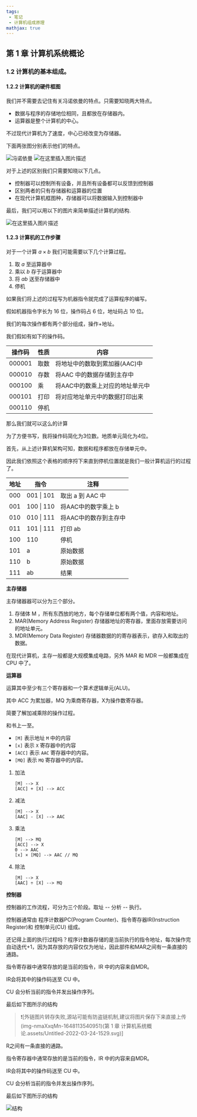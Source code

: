```yaml
---
tags: 
 - 笔记
 - 计算机组成原理
mathjax: true
---
```


## 第 1 章 计算机系统概论

### 1.2 计算机的基本组成。

#### 1.2.2 计算机的硬件框图

我们并不需要去记住有关冯诺依曼的特点。只需要知晓两大特点。

- 数据与程序的存储地位相同，且都放在存储器内。
- 运算器是整个计算机的中心。

不过现代计算机为了速度，中心已经改变为存储器。

下面两张图分别表示他们的特点。

![冯诺依曼](https://img-blog.csdnimg.cn/fe49a7bb9d42482b8d38f09dcf904cdc.png?x-oss-process=image/watermark,type_d3F5LXplbmhlaQ,shadow_50,text_Q1NETiBAUmVhbEtpbmdfcGg=,size_20,color_FFFFFF,t_70,g_se,x_16#pic_center)
![在这里插入图片描述](https://img-blog.csdnimg.cn/bc5fdbad22934c76a8e7c72b844af317.png?x-oss-process=image/watermark,type_d3F5LXplbmhlaQ,shadow_50,text_Q1NETiBAUmVhbEtpbmdfcGg=,size_20,color_FFFFFF,t_70,g_se,x_16#pic_center)


对于上述的区别我们只需要知晓以下几点。

- 控制器可以控制所有设备，并且所有设备都可以反馈到控制器
- 区别两者的只有存储器和运算器的位置
- 在现代计算机框图种，存储器可以将数据输入到控制器中

最后，我们可以用以下的图片来简单描述计算机的结构.

![在这里插入图片描述](https://img-blog.csdnimg.cn/46d400c25e144fb6b2416d1d37f5e28e.png?x-oss-process=image/watermark,type_d3F5LXplbmhlaQ,shadow_50,text_Q1NETiBAUmVhbEtpbmdfcGg=,size_18,color_FFFFFF,t_70,g_se,x_16#pic_center)


#### 1.2.3 计算机的工作步骤

对于一个计算 $a\times b$ 我们可能需要以下几个计算过程。

1. 取 $a$ 至运算器中
2. 乘以 $b$ 存于运算器中
3. 将 $ab$ 送至存储器中
4. 停机

如果我们将上述的过程写为机器指令就完成了运算程序的编写。

假如机器指令字长为 16 位，操作码占 6 位，地址码占 10 位。

我们的每次操作都有两个部分组成，操作+地址。

我们假如有如下的操作码。

| 操作码 | 性质 | 内容                            |
| ------ | ---- | ------------------------------- |
| 000001 | 取数 | 将地址中的数取到累加器(AAC)中   |
| 000010 | 存数 | 将AAC 中的数据存储到主存中      |
| 000100 | 乘   | 将AAC中的数乘上对应的地址单元中 |
| 000101 | 打印 | 将对应地址单元中的数据打印出来  |
| 000110 | 停机 |                                 |

那么我们就可以这么的计算

为了方便书写，我将操作码简化为3位数。地质单元简化为4位。

首先，从上述计算机架构可知，数据和程序都放在存储单元中。

因此我们依照这个表格的顺序捋下来直到停机位置就是我们一般计算机运行的过程了。

| 地址 | 指令       | 注释                  |
| ---- | ---------- | --------------------- |
| 000  | 001 \| 101 | 取出 a 到 AAC 中      |
| 001  | 100 \| 110 | 将AAC中的数字乘上 b   |
| 010  | 010 \| 111 | 将AAC中的数存到主存中 |
| 011  | 101 \| 111 | 打印 ab               |
| 100  | 110        | 停机                  |
| 101  | a          | 原始数据              |
| 110  | b          | 原始数据              |
| 111  | ab         | 结果                  |





**主存储器**

主存储器器可以分为三个部分。

1. 存储体 M ，所有东西放的地方，每个存储单位都有两个值，内容和地址。
2. MAR(Memory Address Register) 存储器地址的寄存器，里面存放需要访问的地址单元。
3. MDR(Memory Data Register) 存储器数据的的寄存器表示，欲存入和取出的数据。

在现代计算机，主存一般都是大规模集成电路，另外 MAR 和 MDR 一般都集成在 CPU 中了。

**运算器**

运算其中至少有三个寄存器和一个算术逻辑单元(ALU)。

其中 ACC 为累加器，MQ 为乘商寄存器，X为操作数寄存器。

简要了解加减乘除的操作过程。

和书上一至。

- `[M]` 表示地址 `M` 中的内容
- `[x]` 表示 `X` 寄存器中的内容
- `[ACC]`  表示 `AAC` 寄存器中的内容。
- `[MQ]` 表示 `MQ` 寄存器中的内容。



1. 加法

   ```
   [M] --> X
   [ACC] + [X] --> ACC
   ```

2. 减法

   ```
   [M] --> X
   [AAC] - [X] --> AAC
   ```

3. 乘法

   ```
   [M] --> MQ
   [ACC] --> X
   0 --> AAC
   [x] × [MQ] --> AAC // MQ
   ```

4. 除法

   ```
   [M] --> X
   [AAC] ÷ [X] --> MQ
   ```

   

**控制器**

控制器的工作流程，可分为三个阶段。取址 -- 分析 -- 执行。

控制器通常由 程序计数器PC(Program Counter)、指令寄存器IR(Instruction Register)和 控制单元(CU) 组成。

还记得上面的执行过程吗？程序计数器存储的是当前执行的指令地址，每次操作完自动迭代+1，因为其存放的内容仅仅为地址，因此部件和MAR之间有一条直接的通路。

指令寄存器中通常存放的是当前的指令，IR 中的内容来自MDR。

IR会将其中的操作码送至 CU 中。

CU 会分析当前的指令并发出操作序列。



最后如下图所示的结构

> ❗[外链图片转存失败,源站可能有防盗链机制,建议将图片保存下来直接上传(img-nmaXxqMn-1648113540951)(第 1 章 计算机系统概论.assets/Untitled-2022-03-24-1529.svg)]

R之间有一条直接的通路。

指令寄存器中通常存放的是当前的指令，IR 中的内容来自MDR。

IR会将其中的操作码送至 CU 中。

CU 会分析当前的指令并发出操作序列。



最后如下图所示的结构

![结构](https://img-blog.csdnimg.cn/9f1c3ffcb8464dc4b8af26160a3bb9b2.png?x-oss-process=image/watermark,type_d3F5LXplbmhlaQ,shadow_50,text_Q1NETiBAUmVhbEtpbmdfcGg=,size_20,color_FFFFFF,t_70,g_se,x_16)